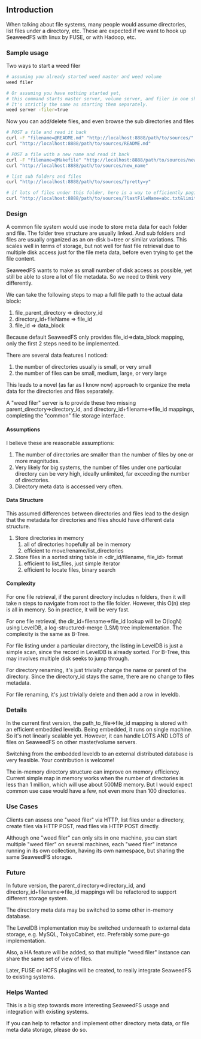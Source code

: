 ## Introduction

When talking about file systems, many people would assume directories, list files under a directory, etc. These are expected if we want to hook up SeaweedFS with linux by FUSE, or with Hadoop, etc.

### Sample usage

Two ways to start a weed filer

```bash
# assuming you already started weed master and weed volume
weed filer

# Or assuming you have nothing started yet,
# this command starts master server, volume server, and filer in one shot. 
# It's strictly the same as starting them separately.
weed server -filer=true
```

Now you can add/delete files, and even browse the sub directories and files

```bash
# POST a file and read it back
curl -F "filename=@README.md" "http://localhost:8888/path/to/sources/"
curl "http://localhost:8888/path/to/sources/README.md"

# POST a file with a new name and read it back
curl -F "filename=@Makefile" "http://localhost:8888/path/to/sources/new_name"
curl "http://localhost:8888/path/to/sources/new_name"

# list sub folders and files
curl "http://localhost:8888/path/to/sources/?pretty=y"

# if lots of files under this folder, here is a way to efficiently paginate through all of them
curl "http://localhost:8888/path/to/sources/?lastFileName=abc.txt&limit=50&pretty=y"
```

### Design

A common file system would use inode to store meta data for each folder and file. The folder tree structure are usually linked. And sub folders and files are usually organized as an on-disk b+tree or similar variations. This scales well in terms of storage, but not well for fast file retrieval due to multiple disk access just for the file meta data, before even trying to get the file content.

SeaweedFS wants to make as small number of disk access as possible, yet still be able to store a lot of file metadata. So we need to think very differently.

We can take the following steps to map a full file path to the actual data block:

1. file_parent_directory => directory_id
2. directory_id+fileName => file_id
3. file_id => data_block

Because default SeaweedFS only provides file_id=>data_block mapping, only the first 2 steps need to be implemented.

There are several data features I noticed:

1. the number of directories usually is small, or very small
2. the number of files can be small, medium, large, or very large

This leads to a novel (as far as I know now) approach to organize the meta data for the directories and files separately.

A "weed filer" server is to provide these two missing parent_directory=>directory_id, and directory_id+filename=>file_id mappings, completing the "common" file storage interface.

#### Assumptions

I believe these are reasonable assumptions:

1. The number of directories are smaller than the number of files by one or more magnitudes.
2. Very likely for big systems, the number of files under one particular directory can be very high, ideally unlimited, far exceeding the number of directories.
3. Directory meta data is accessed very often.

#### Data Structure

This assumed differences between directories and files lead to the design that the metadata for directories and files should have different data structure.

1. Store directories in memory
    1. all of directories hopefully all be in memory
    2. efficient to move/rename/list_directories
2. Store files in a sorted string table in <dir_id/filename, file_id> format
    1. efficient to list_files, just simple iterator
    2. efficient to locate files, binary search

#### Complexity

For one file retrieval, if the parent directory includes n folders, then it will take n steps to navigate from root to the file folder. However, this O(n) step is all in memory. So in practice, it will be very fast.

For one file retrieval, the dir_id+filename=>file_id lookup will be O(logN) using LevelDB, a log-structured-merge (LSM) tree implementation. The complexity is the same as B-Tree.

For file listing under a particular directory, the listing in LevelDB is just a simple scan, since the record in LevelDB is already sorted. For B-Tree, this may involves multiple disk seeks to jump through.

For directory renaming, it's just trivially change the name or parent of the directory. Since the directory_id stays the same, there are no change to files metadata.

For file renaming, it's just trivially delete and then add a row in leveldb.

### Details

In the current first version, the path_to_file=>file_id mapping is stored with an efficient embedded leveldb. Being embedded, it runs on single machine. So it's not linearly scalable yet. However, it can handle LOTS AND LOTS of files on SeaweedFS on other master/volume servers.

Switching from the embedded leveldb to an external distributed database is very feasible. Your contribution is welcome!

The in-memory directory structure can improve on memory efficiency. Current simple map in memory works when the number of directories is less than 1 million, which will use about 500MB memory. But I would expect common use case would have a few, not even more than 100 directories.

### Use Cases

Clients can assess one "weed filer" via HTTP, list files under a directory, create files via HTTP POST, read files via HTTP POST directly.

Although one "weed filer" can only sits in one machine, you can start multiple "weed filer" on several machines, each "weed filer" instance running in its own collection, having its own namespace, but sharing the same SeaweedFS storage.

### Future

In future version, the parent_directory=>directory_id, and directory_id+filename=>file_id mappings will be refactored to support different storage system.

The directory meta data may be switched to some other in-memory database.

The LevelDB implementation may be switched underneath to external data storage, e.g. MySQL, TokyoCabinet, etc. Preferably some pure-go implementation.

Also, a HA feature will be added, so that multiple "weed filer" instance can share the same set of view of files.

Later, FUSE or HCFS plugins will be created, to really integrate SeaweedFS to existing systems.

### Helps Wanted

This is a big step towards more interesting SeaweedFS usage and integration with existing systems.

If you can help to refactor and implement other directory meta data, or file meta data storage, please do so.